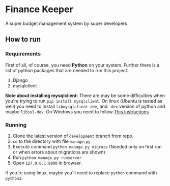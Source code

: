 # Finance Keeper

A super budget management system by super developers

## How to run

### Requirements

First of all, of course, you need **Python** on your system. Further there is a list of python
packages that are needed to run this project.

1. Django
2. mysqlclient

**Note about installing mysqlclient:** There are may be some difficulties when you're trying to
run `pip install mysqlclient`. On linux (Ubuntu is tested as well) you need to install `libmysqlclient-dev`,
and `-dev` version of python and maybe `libssl-dev`. On Windows you need to follow [This instructions](https://stackoverflow.com/a/51164104/10767549)

### Running

1. Clone the latest version of `development` branch from repo.
2. `cd` to the directory with file `manage.py`
3. Execute command `python manage.py migrate` (Needed only on first run or when errors about migrations are shown)
4. Run `python manage.py runserver`
5. Open `127.0.0.1:8000` in browser.

If you're using linux, maybe you'll need to replace `python` command with `python3`.